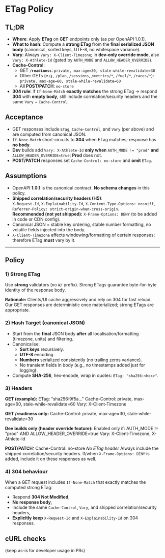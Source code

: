 # ETag Policy

## TL;DR
- **Where**: Apply **ETag** on **GET** endpoints only (as per OpenAPI 1.0.1).
- **What to hash**: Compute a **strong ETag** from the **final serialized JSON body** (canonical, sorted keys, UTF-8, no whitespace variance).
- **Vary**: Always `Vary: X-Client-Timezone`; in **dev-only override mode**, also `Vary: X-Athlete-Id` (gated by `AUTH_MODE` and `ALLOW_HEADER_OVERRIDE`).
- **Cache-Control**:  
  - GET **`/readiness`**: `private, max-age=30, stale-while-revalidate=30`  
  - Other GETs (e.g., `/plan`, `/sessions`, `/metrics/*`, `/fuel/*`, `/races/*`): `private, max-age=60, stale-while-revalidate=60`  
  - All **POST/PATCH**: `no-store`
- **304 rule**: If `If-None-Match` **exactly matches** the strong ETag → respond **304** with **empty body**, still include correlation/security headers and the same `Vary` + `Cache-Control`.

## Acceptance
- GET responses include `ETag`, `Cache-Control`, and `Vary` (per above) and are computed from canonical JSON.
- `If-None-Match` short-circuits to **304** when ETag matches; response has **no body**.
- **Dev** builds add `Vary: X-Athlete-Id` **only when** `AUTH_MODE != "prod"` **and** `ALLOW_HEADER_OVERRIDE=true`; **Prod** does not.
- **POST/PATCH** responses set `Cache-Control: no-store` and **omit** `ETag`.

## Assumptions
- OpenAPI **1.0.1** is the canonical contract. **No schema changes** in this policy.
- **Shipped correlation/security headers (H5)**:  
  `X-Request-Id`, `X-Explainability-Id`, `X-Content-Type-Options: nosniff`, `Referrer-Policy: strict-origin-when-cross-origin`.  
  **Recommended (not yet shipped):** `X-Frame-Options: DENY` (to be added in code or CDN config).
- Canonical JSON = stable key ordering, stable number formatting, no volatile fields injected into the body.
- `X-Client-Timezone` affects windowing/formatting of certain responses; therefore ETag **must** vary by it.

---

## Policy

### 1) Strong ETag
Use **strong** validators (no `W/` prefix). Strong ETags guarantee byte-for-byte identity of the response body.

**Rationale:** Clients/UI cache aggressively and rely on 304 for fast reload. Our GET responses are deterministic once materialized; strong ETags are appropriate.

### 2) Hash Target (canonical JSON)
- Start from the **final** JSON body **after** all localisation/formatting (timezone, units) and filtering.
- Canonicalise:
  - **Sort keys** recursively.
  - **UTF-8** encoding.
  - **Numbers** serialized consistently (no trailing zeros variance).
  - No transient fields in body (e.g., no timestamps added just for logging).
- Compute **SHA-256**, hex-encode, wrap in quotes: `ETag: "sha256:<hex>"`.

### 3) Headers

**GET (example):**
ETag: "sha256:9f5a…"
Cache-Control: private, max-age=60, stale-while-revalidate=60
Vary: X-Client-Timezone

**GET /readiness only:**
Cache-Control: private, max-age=30, stale-while-revalidate=30

**Dev builds only (header override feature):**
Enabled only if: AUTH_MODE != "prod" AND ALLOW_HEADER_OVERRIDE=true
Vary: X-Client-Timezone, X-Athlete-Id

**POST/PATCH:**
Cache-Control: no-store
_No ETag header_
Always include the shipped correlation/security headers. If/when `X-Frame-Options: DENY` is added, include it on these responses as well.

### 4) 304 behaviour
When a GET request includes `If-None-Match` that exactly matches the computed strong ETag:
- Respond **304 Not Modified**,
- **No response body**,
- Include the same `Cache-Control`, `Vary`, and shipped correlation/security headers,
- **Explicitly keep** `X-Request-Id` and `X-Explainability-Id` on 304 responses.

## cURL checks
(keep as-is for developer usage in PRs)